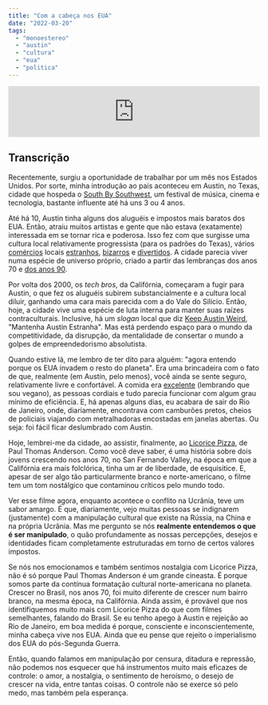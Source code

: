 ```yaml
---
title: "Com a cabeça nos EUA"
date: "2022-03-20"
tags: 
  - "monoestereo"
  - "austin"
  - "cultura"
  - "eua"
  - "politica"
---
```


<iframe src="https://anchor.fm/monoestereo/embed/episodes/Com-a-cabea-nos-EUA-e1g0ejp" height="102px" width="100%" frameborder="0" scrolling="no"></iframe>

## Transcrição

Recentemente, surgiu a oportunidade de trabalhar por um mês nos Estados Unidos. Por sorte, minha introdução ao país aconteceu em Austin, no Texas, cidade que hospeda o [South By Southwest](https://www.sxsw.com/), um festival de música, cinema e tecnologia, bastante influente até há uns 3 ou 4 anos.

Até há 10, Austin tinha alguns dos aluguéis e impostos mais baratos dos EUA. Então, atraiu muitos artistas e gente que não estava (exatamente) interessada em se tornar rica e poderosa. Isso fez com que surgisse uma cultura local relativamente progressista (para os padrões do Texas), vários [comércios](https://www.restartcbd.com/) locais [estranhos](https://www.roadsideamerica.com/story/7816), [bizarros](https://www.museumoftheweird.com/) e [divertidos](https://www.mahacoffeeaustin.com/). A cidade parecia viver numa espécie de universo próprio, criado a partir das lembranças dos anos 70 e [dos anos 90](https://www.bouldincreekcafe.com/).

Por volta dos 2000, os _tech bros_, da Califórnia, começaram a fugir para Austin, o que fez os aluguéis subirem substancialmente e a cultura local diluir, ganhando uma cara mais parecida com a do Vale do Silício. Então, hoje, a cidade vive uma espécie de luta interna para manter suas raízes contraculturais. Inclusive, há um _slogan_ local que diz [Keep Austin Weird](https://en.wikipedia.org/wiki/Keep_Austin_Weird), "Mantenha Austin Estranha". Mas está perdendo espaço para o mundo da competitividade, da disrupção, da mentalidade de consertar o mundo a golpes de empreendedorismo absolutista.

Quando estive lá, me lembro de ter dito para alguém: "agora entendo porque os EUA invadem o resto do planeta". Era uma brincadeira com o fato de que, realmente (em Austin, pelo menos), você ainda se sente seguro, relativamente livre e confortável. A comida era [excelente](https://www.hulahut.com/) (lembrando que sou vegano), as pessoas cordiais e tudo parecia funcionar com algum grau mínimo de eficiência. E, há apenas alguns dias, eu acabara de sair do Rio de Janeiro, onde, diariamente, encontrava com camburões pretos, cheios de policiais viajando com metralhadoras encostadas em janelas abertas. Ou seja: foi fácil ficar deslumbrado com Austin.

Hoje, lembrei-me da cidade, ao assistir, finalmente, ao [Licorice Pizza](https://en.wikipedia.org/wiki/Licorice_Pizza), de Paul Thomas Anderson. Como você deve saber, é uma história sobre dois jovens crescendo nos anos 70, no San Fernando Valley, na época em que a Califórnia era mais folclórica, tinha um ar de liberdade, de esquisitice. E, apesar de ser algo tão particularmente branco e norte-americano, o filme tem um tom nostálgico que contaminou críticos pelo mundo todo.

Ver esse filme agora, enquanto acontece o conflito na Ucrânia, teve um sabor amargo. É que, diariamente, vejo muitas pessoas se indignarem (justamente) com a manipulação cultural que existe na Rússia, na China e na própria Ucrânia. Mas me pergunto se nós **realmente entendemos o que é ser manipulado**, o quão profundamente as nossas percepções, desejos e identidades ficam completamente estruturadas em torno de certos valores impostos.

Se nós nos emocionamos e também sentimos nostalgia com Licorice Pizza, não é só porque Paul Thomas Anderson é um grande cineasta. É porque somos parte da contínua formatação cultural norte-americana no planeta. Crescer no Brasil, nos anos 70, foi muito diferente de crescer num bairro branco, na mesma época, na Califórnia. Ainda assim, é provável que nos identifiquemos muito mais com Licorice Pizza do que com filmes semelhantes, falando do Brasil. Se eu tenho apego à Austin e rejeição ao Rio de Janeiro, em boa medida é porque, consciente e inconscientemente, minha cabeça vive nos EUA. Ainda que eu pense que rejeito o imperialismo dos EUA do pós-Segunda Guerra.

Então, quando falamos em manipulação por censura, ditadura e repressão, não podemos nos esquecer que há instrumentos muito mais eficazes de controle: o amor, a nostalgia, o sentimento de heroísmo, o desejo de crescer na vida, entre tantas coisas. O controle não se exerce só pelo medo, mas também pela esperança.
